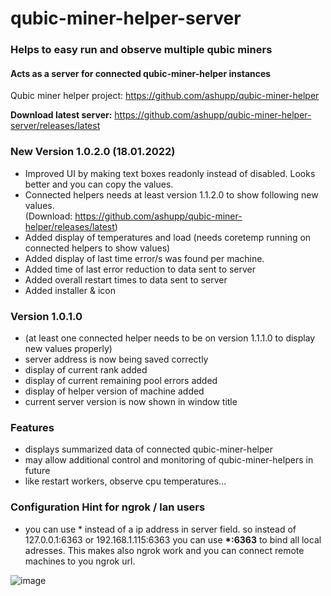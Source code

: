 # qubic-miner-helper-server

### Helps to easy run and observe multiple qubic miners
#### Acts as a server for connected qubic-miner-helper instances
Qubic miner helper project: https://github.com/ashupp/qubic-miner-helper

**Download latest server:** https://github.com/ashupp/qubic-miner-helper-server/releases/latest  

### New Version 1.0.2.0 (18.01.2022)
- Improved UI by making text boxes readonly instead of disabled. Looks better and you can copy the values.
- Connected helpers needs at least version 1.1.2.0 to show following new values.  
(Download: https://github.com/ashupp/qubic-miner-helper/releases/latest)
- Added display of temperatures and load (needs coretemp running on connected helpers to show values)
- Added display of last time error/s was found per machine.
- Added time of last error reduction to data sent to server
- Added overall restart times to data sent to server
- Added installer & icon

### Version 1.0.1.0
- (at least one connected helper needs to be on version 1.1.1.0 to display new values properly)
- server address is now being saved correctly
- display of current rank added
- display of current remaining pool errors added
- display of helper version of machine added
- current server version is now shown in window title

### Features
- displays summarized data of connected qubic-miner-helper  
- may allow additional control and monitoring of qubic-miner-helpers in future
- like restart workers, observe cpu temperatures...

### Configuration Hint for ngrok / lan users
- you can use * instead of a ip address in server field. 
so instead of 127.0.0.1:6363 or 192.168.1.115:6363 you can use **\*:6363** to bind all local adresses.
This makes also ngrok work and you can connect remote machines to you ngrok url.


![image](https://user-images.githubusercontent.com/1867828/149851220-eed9be9d-9d71-48ef-80c8-0ca51380af40.png)
